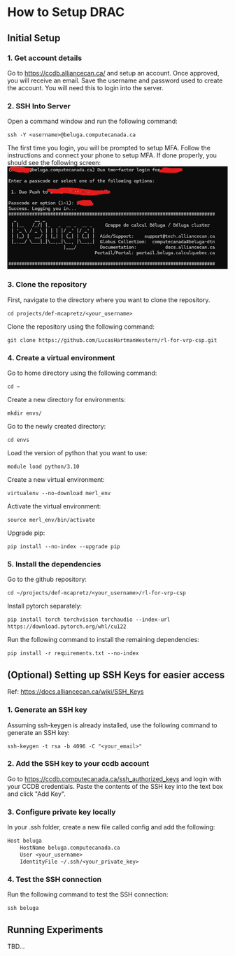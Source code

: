 # How to Setup DRAC

## Initial Setup
### 1. Get account details
Go to https://ccdb.alliancecan.ca/ and setup an account. Once approved, you will receive an email.
Save the username and password used to create the account. You will need this to login into the server.

### 2. SSH Into Server
Open a command window and run the following command:
```
ssh -Y <username>@beluga.computecanada.ca
```

The first time you login, you will be prompted to setup MFA.
Follow the instructions and connect your phone to setup MFA.
If done properly, you should see the following screen:
![success_image](./images/success_drac_login.jpg)

### 3. Clone the repository
First, navigate to the directory where you want to clone the repository.

```
cd projects/def-mcapretz/<your_username>
```

Clone the repository using the following command:
```
git clone https://github.com/LucasHartmanWestern/rl-for-vrp-csp.git
```


### 4. Create a virtual environment
Go to home directory using the following command:
```
cd ~
```

Create a new directory for environments:
```
mkdir envs/
```

Go to the newly created directory:
```
cd envs
```

Load the version of python that you want to use:
```
module load python/3.10
```

Create a new virtual environment:
```
virtualenv --no-download merl_env
```

Activate the virtual environment:
```
source merl_env/bin/activate
```

Upgrade pip:
```
pip install --no-index --upgrade pip
```

### 5. Install the dependencies
Go to the github repository:
```
cd ~/projects/def-mcapretz/<your_username>/rl-for-vrp-csp
```

Install pytorch separately:
```
pip install torch torchvision torchaudio --index-url https://download.pytorch.org/whl/cu122
```

Run the following command to install the remaining dependencies:
```
pip install -r requirements.txt --no-index
```

## (Optional) Setting up SSH Keys for easier access
Ref: https://docs.alliancecan.ca/wiki/SSH_Keys

### 1. Generate an SSH key
Assuming ssh-keygen is already installed, use the following command to generate an SSH key:
```
ssh-keygen -t rsa -b 4096 -C "<your_email>"
```

### 2. Add the SSH key to your ccdb account
Go to https://ccdb.computecanada.ca/ssh_authorized_keys and login with your CCDB credentials.
Paste the contents of the SSH key into the text box and click "Add Key".

### 3. Configure private key locally
In your .ssh folder, create a new file called config and add the following:
```
Host beluga
    HostName beluga.computecanada.ca
    User <your_username>
    IdentityFile ~/.ssh/<your_private_key>
```

### 4. Test the SSH connection
Run the following command to test the SSH connection:
```
ssh beluga
```


## Running Experiments

TBD...
